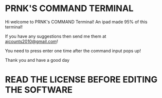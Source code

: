 # PRNK'S COMMAND TERMINAL

Hi welcome to PRNK's COMMAND Terminal! An ipad made 95% of this terminal!

If you have any suggestions then send me them at ajcounts2010@gmail.com! 


You need to press enter one time after the command input pops up!

Thank you and have a good day

# READ THE LICENSE BEFORE EDITING THE SOFTWARE
